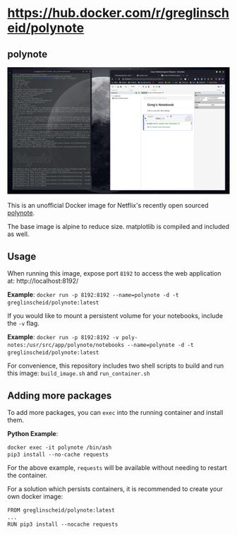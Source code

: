 # https://hub.docker.com/r/greglinscheid/polynote                                                                

## polynote

![Running Polynote Container](/example.png?raw=true "Running Polynote Container")

This is an unofficial Docker image for Netflix's recently open sourced [polynote](https://polynote.org/).

The base image is alpine to reduce size. matplotlib is compiled and included as well.

## Usage

When running this image, expose port `8192` to access the web application at: http://localhost:8192/

**Example**: `docker run -p 8192:8192 --name=polynote -d -t greglinscheid/polynote:latest`

If you would like to mount a persistent volume for your notebooks, include the `-v` flag.

**Example**: `docker run -p 8192:8192 -v poly-notes:/usr/src/app/polynote/notebooks --name=polynote -d -t greglinscheid/polynote:latest`

For convenience, this repository includes two shell scripts to build and run this image: `build_image.sh` and `run_container.sh`

## Adding more packages

To add more packages, you can `exec` into the running container and install them.

**Python Example**: 

```
docker exec -it polynote /bin/ash
pip3 install --no-cache requests
```

For the above example, `requests` will be available without needing to restart the container.

For a solution which persists containers, it is recommended to create your own docker image:

```
FROM greglinscheid/polynote:latest
...
RUN pip3 install --nocache requests
```

